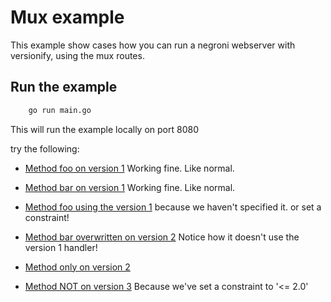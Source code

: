 # Mux example

This example show cases how you can run a negroni webserver with versionify, using the mux routes.

## Run the example

```bash
    go run main.go 
```
This will run the example locally on port 8080

try the following:

- [Method foo on version 1](http://localhost:8080/v1.0.0/foo) Working fine. Like normal.
- [Method bar on version 1](http://localhost:8080/v1.0.0/bar) Working fine. Like normal.

- [Method foo using the version 1](http://localhost:8080/v2.0.0/foo) because we haven't specified it. or set a constraint!
- [Method bar overwritten on version 2](http://localhost:8080/v2.0.0/bar) Notice how it doesn't use the version 1 handler!
- [Method only on version 2](http://localhost:8080/v2.0.0/iain)

- [Method NOT on version 3](http://localhost:8080/v3.0.0/iain) Because we've set a constraint to '<= 2.0'